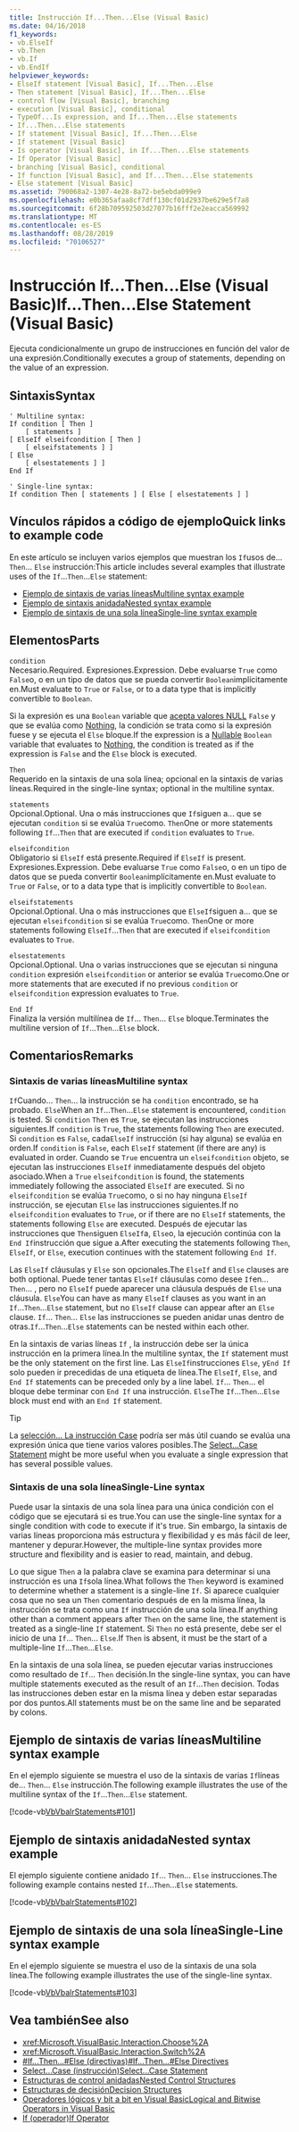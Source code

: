 ```yaml
---
title: Instrucción If...Then...Else (Visual Basic)
ms.date: 04/16/2018
f1_keywords:
- vb.ElseIf
- vb.Then
- vb.If
- vb.EndIf
helpviewer_keywords:
- ElseIf statement [Visual Basic], If...Then...Else
- Then statement [Visual Basic], If...Then...Else
- control flow [Visual Basic], branching
- execution [Visual Basic], conditional
- TypeOf...Is expression, and If...Then...Else statements
- If...Then...Else statements
- If statement [Visual Basic], If...Then...Else
- If statement [Visual Basic]
- Is operator [Visual Basic], in If...Then...Else statements
- If Operator [Visual Basic]
- branching [Visual Basic], conditional
- If function [Visual Basic], and If...Then...Else statements
- Else statement [Visual Basic]
ms.assetid: 790068a2-1307-4e28-8a72-be5ebda099e9
ms.openlocfilehash: e0b365afaa8cf7dff130cf01d2937be629e5f7a8
ms.sourcegitcommit: 6f28b709592503d27077b16fff2e2eacca569992
ms.translationtype: MT
ms.contentlocale: es-ES
ms.lasthandoff: 08/28/2019
ms.locfileid: "70106527"
---
```

# <a name="ifthenelse-statement-visual-basic"></a><span data-ttu-id="e129e-102">Instrucción If...Then...Else (Visual Basic)</span><span class="sxs-lookup"><span data-stu-id="e129e-102">If...Then...Else Statement (Visual Basic)</span></span>

<span data-ttu-id="e129e-103">Ejecuta condicionalmente un grupo de instrucciones en función del valor de una expresión.</span><span class="sxs-lookup"><span data-stu-id="e129e-103">Conditionally executes a group of statements, depending on the value of an expression.</span></span>

## <a name="syntax"></a><span data-ttu-id="e129e-104">Sintaxis</span><span class="sxs-lookup"><span data-stu-id="e129e-104">Syntax</span></span>

```
' Multiline syntax:
If condition [ Then ]
    [ statements ]
[ ElseIf elseifcondition [ Then ]
    [ elseifstatements ] ]
[ Else
    [ elsestatements ] ]
End If

' Single-line syntax:
If condition Then [ statements ] [ Else [ elsestatements ] ]
```

## <a name="quick-links-to-example-code"></a><span data-ttu-id="e129e-105">Vínculos rápidos a código de ejemplo</span><span class="sxs-lookup"><span data-stu-id="e129e-105">Quick links to example code</span></span>

<span data-ttu-id="e129e-106">En este artículo se incluyen varios ejemplos que muestran los `If`usos de... `Then`... `Else` instrucción:</span><span class="sxs-lookup"><span data-stu-id="e129e-106">This article includes several examples that illustrate uses of the `If`...`Then`...`Else` statement:</span></span>

- [<span data-ttu-id="e129e-107">Ejemplo de sintaxis de varias líneas</span><span class="sxs-lookup"><span data-stu-id="e129e-107">Multiline syntax example</span></span>](#multi-line)
- [<span data-ttu-id="e129e-108">Ejemplo de sintaxis anidada</span><span class="sxs-lookup"><span data-stu-id="e129e-108">Nested syntax example</span></span>](#nested)
- [<span data-ttu-id="e129e-109">Ejemplo de sintaxis de una sola línea</span><span class="sxs-lookup"><span data-stu-id="e129e-109">Single-line syntax example</span></span>](#single-line)

## <a name="parts"></a><span data-ttu-id="e129e-110">Elementos</span><span class="sxs-lookup"><span data-stu-id="e129e-110">Parts</span></span>

`condition` \
<span data-ttu-id="e129e-111">Necesario.</span><span class="sxs-lookup"><span data-stu-id="e129e-111">Required.</span></span> <span data-ttu-id="e129e-112">Expresiones.</span><span class="sxs-lookup"><span data-stu-id="e129e-112">Expression.</span></span> <span data-ttu-id="e129e-113">Debe evaluarse `True` como `False`o, o en un tipo de datos que se pueda convertir `Boolean`implícitamente en.</span><span class="sxs-lookup"><span data-stu-id="e129e-113">Must evaluate to `True` or `False`, or to a data type that is implicitly convertible to `Boolean`.</span></span>

<span data-ttu-id="e129e-114">Si la expresión es una `Boolean` variable que [acepta valores NULL](../../../visual-basic/programming-guide/language-features/data-types/nullable-value-types.md) `False` y que se evalúa como [Nothing](../../../visual-basic/language-reference/nothing.md), la condición se trata como si la expresión fuese y se ejecuta el `Else` bloque.</span><span class="sxs-lookup"><span data-stu-id="e129e-114">If the expression is a [Nullable](../../../visual-basic/programming-guide/language-features/data-types/nullable-value-types.md) `Boolean` variable that evaluates to [Nothing](../../../visual-basic/language-reference/nothing.md), the condition is treated as if the expression is `False` and the `Else` block is executed.</span></span>

`Then` \
<span data-ttu-id="e129e-115">Requerido en la sintaxis de una sola línea; opcional en la sintaxis de varias líneas.</span><span class="sxs-lookup"><span data-stu-id="e129e-115">Required in the single-line syntax; optional in the multiline syntax.</span></span>

`statements` \
<span data-ttu-id="e129e-116">Opcional.</span><span class="sxs-lookup"><span data-stu-id="e129e-116">Optional.</span></span> <span data-ttu-id="e129e-117">Una o más instrucciones que `If`siguen a... que se ejecutan `condition` si se evalúa `True`como. `Then`</span><span class="sxs-lookup"><span data-stu-id="e129e-117">One or more statements following `If`...`Then` that are executed if `condition` evaluates to `True`.</span></span>

`elseifcondition` \
<span data-ttu-id="e129e-118">Obligatorio si `ElseIf` está presente.</span><span class="sxs-lookup"><span data-stu-id="e129e-118">Required if `ElseIf` is present.</span></span> <span data-ttu-id="e129e-119">Expresiones.</span><span class="sxs-lookup"><span data-stu-id="e129e-119">Expression.</span></span> <span data-ttu-id="e129e-120">Debe evaluarse `True` como `False`o, o en un tipo de datos que se pueda convertir `Boolean`implícitamente en.</span><span class="sxs-lookup"><span data-stu-id="e129e-120">Must evaluate to `True` or `False`, or to a data type that is implicitly convertible to `Boolean`.</span></span>

`elseifstatements` \
<span data-ttu-id="e129e-121">Opcional.</span><span class="sxs-lookup"><span data-stu-id="e129e-121">Optional.</span></span> <span data-ttu-id="e129e-122">Una o más instrucciones que `ElseIf`siguen a... que se ejecutan `elseifcondition` si se evalúa `True`como. `Then`</span><span class="sxs-lookup"><span data-stu-id="e129e-122">One or more statements following `ElseIf`...`Then` that are executed if `elseifcondition` evaluates to `True`.</span></span>

`elsestatements` \
<span data-ttu-id="e129e-123">Opcional.</span><span class="sxs-lookup"><span data-stu-id="e129e-123">Optional.</span></span> <span data-ttu-id="e129e-124">Una o varias instrucciones que se ejecutan si ninguna `condition` expresión `elseifcondition` or anterior se evalúa `True`como.</span><span class="sxs-lookup"><span data-stu-id="e129e-124">One or more statements that are executed if no previous `condition` or `elseifcondition` expression evaluates to `True`.</span></span>

`End If` \
<span data-ttu-id="e129e-125">Finaliza la versión multilínea de `If`... `Then`... `Else` bloque.</span><span class="sxs-lookup"><span data-stu-id="e129e-125">Terminates the multiline version of `If`...`Then`...`Else` block.</span></span>

## <a name="remarks"></a><span data-ttu-id="e129e-126">Comentarios</span><span class="sxs-lookup"><span data-stu-id="e129e-126">Remarks</span></span>

### <a name="multiline-syntax"></a><span data-ttu-id="e129e-127">Sintaxis de varias líneas</span><span class="sxs-lookup"><span data-stu-id="e129e-127">Multiline syntax</span></span>

<span data-ttu-id="e129e-128">`If`Cuando... `Then`... la instrucción se ha `condition` encontrado, se ha probado. `Else`</span><span class="sxs-lookup"><span data-stu-id="e129e-128">When an `If`...`Then`...`Else` statement is encountered, `condition` is tested.</span></span> <span data-ttu-id="e129e-129">Si `condition` `Then` es `True`, se ejecutan las instrucciones siguientes.</span><span class="sxs-lookup"><span data-stu-id="e129e-129">If `condition` is `True`, the statements following `Then` are executed.</span></span> <span data-ttu-id="e129e-130">Si `condition` es `False`, cada`ElseIf` instrucción (si hay alguna) se evalúa en orden.</span><span class="sxs-lookup"><span data-stu-id="e129e-130">If `condition` is `False`, each `ElseIf` statement (if there are any) is evaluated in order.</span></span> <span data-ttu-id="e129e-131">Cuando se `True` encuentra un `elseifcondition` objeto, se ejecutan las instrucciones `ElseIf` inmediatamente después del objeto asociado.</span><span class="sxs-lookup"><span data-stu-id="e129e-131">When a `True` `elseifcondition` is found, the statements immediately following the associated `ElseIf` are executed.</span></span> <span data-ttu-id="e129e-132">Si no `elseifcondition` se evalúa `True`como, o si no hay ninguna `ElseIf` instrucción, se ejecutan `Else` las instrucciones siguientes.</span><span class="sxs-lookup"><span data-stu-id="e129e-132">If no `elseifcondition` evaluates to `True`, or if there are no `ElseIf` statements, the statements following `Else` are executed.</span></span> <span data-ttu-id="e129e-133">Después de ejecutar las instrucciones que `Then`siguen `ElseIf`a, `Else`o, la ejecución continúa con la `End If`instrucción que sigue a.</span><span class="sxs-lookup"><span data-stu-id="e129e-133">After executing the statements following `Then`, `ElseIf`, or `Else`, execution continues with the statement following `End If`.</span></span>

<span data-ttu-id="e129e-134">Las `ElseIf` cláusulas y `Else` son opcionales.</span><span class="sxs-lookup"><span data-stu-id="e129e-134">The `ElseIf` and `Else` clauses are both optional.</span></span> <span data-ttu-id="e129e-135">Puede tener tantas `ElseIf` cláusulas como desee `If`en... `Then`... , pero no `ElseIf` puede aparecer una cláusula después de `Else` una cláusula. `Else`</span><span class="sxs-lookup"><span data-stu-id="e129e-135">You can have as many `ElseIf` clauses as you want in an `If`...`Then`...`Else` statement, but no `ElseIf` clause can appear after an `Else` clause.</span></span> <span data-ttu-id="e129e-136">`If`... `Then`... `Else` las instrucciones se pueden anidar unas dentro de otras.</span><span class="sxs-lookup"><span data-stu-id="e129e-136">`If`...`Then`...`Else` statements can be nested within each other.</span></span>

<span data-ttu-id="e129e-137">En la sintaxis de varias líneas `If` , la instrucción debe ser la única instrucción en la primera línea.</span><span class="sxs-lookup"><span data-stu-id="e129e-137">In the multiline syntax, the `If` statement must be the only statement on the first line.</span></span> <span data-ttu-id="e129e-138">Las `ElseIf`instrucciones `Else`, y`End If` solo pueden ir precedidas de una etiqueta de línea.</span><span class="sxs-lookup"><span data-stu-id="e129e-138">The `ElseIf`, `Else`, and `End If` statements can be preceded only by a line label.</span></span> <span data-ttu-id="e129e-139">`If`... `Then`... el bloque debe terminar con `End If` una instrucción. `Else`</span><span class="sxs-lookup"><span data-stu-id="e129e-139">The `If`...`Then`...`Else` block must end with an `End If` statement.</span></span>

> [!TIP]
> <span data-ttu-id="e129e-140">La [selección... La instrucción Case](../../../visual-basic/language-reference/statements/select-case-statement.md) podría ser más útil cuando se evalúa una expresión única que tiene varios valores posibles.</span><span class="sxs-lookup"><span data-stu-id="e129e-140">The [Select...Case Statement](../../../visual-basic/language-reference/statements/select-case-statement.md) might be more useful when you evaluate a single expression that has several possible values.</span></span>

### <a name="single-line-syntax"></a><span data-ttu-id="e129e-141">Sintaxis de una sola línea</span><span class="sxs-lookup"><span data-stu-id="e129e-141">Single-Line syntax</span></span>

<span data-ttu-id="e129e-142">Puede usar la sintaxis de una sola línea para una única condición con el código que se ejecutará si es true.</span><span class="sxs-lookup"><span data-stu-id="e129e-142">You can use the single-line syntax for a single condition with code to execute if it's true.</span></span> <span data-ttu-id="e129e-143">Sin embargo, la sintaxis de varias líneas proporciona más estructura y flexibilidad y es más fácil de leer, mantener y depurar.</span><span class="sxs-lookup"><span data-stu-id="e129e-143">However, the multiple-line syntax provides more structure and flexibility and is easier to read, maintain, and debug.</span></span>

<span data-ttu-id="e129e-144">Lo que sigue `Then` a la palabra clave se examina para determinar si una instrucción es una `If`sola línea.</span><span class="sxs-lookup"><span data-stu-id="e129e-144">What follows the `Then` keyword is examined to determine whether a statement is a single-line `If`.</span></span> <span data-ttu-id="e129e-145">Si aparece cualquier cosa que no sea un `Then` comentario después de en la misma línea, la instrucción se trata como una `If` instrucción de una sola línea.</span><span class="sxs-lookup"><span data-stu-id="e129e-145">If anything other than a comment appears after `Then` on the same line, the statement is treated as a single-line `If` statement.</span></span> <span data-ttu-id="e129e-146">Si `Then` no está presente, debe ser el inicio de una `If`... `Then`... `Else`.</span><span class="sxs-lookup"><span data-stu-id="e129e-146">If `Then` is absent, it must be the start of a multiple-line `If`...`Then`...`Else`.</span></span>

<span data-ttu-id="e129e-147">En la sintaxis de una sola línea, se pueden ejecutar varias instrucciones como resultado de `If`... `Then` decisión.</span><span class="sxs-lookup"><span data-stu-id="e129e-147">In the single-line syntax, you can have multiple statements executed as the result of an `If`...`Then` decision.</span></span> <span data-ttu-id="e129e-148">Todas las instrucciones deben estar en la misma línea y deben estar separadas por dos puntos.</span><span class="sxs-lookup"><span data-stu-id="e129e-148">All statements must be on the same line and be separated by colons.</span></span>

## <a name="multiline-syntax-example"></a><span data-ttu-id="e129e-149">Ejemplo de sintaxis de varias líneas</span><span class="sxs-lookup"><span data-stu-id="e129e-149">Multiline syntax example</span></span>

<a name="multi-line"></a>

<span data-ttu-id="e129e-150">En el ejemplo siguiente se muestra el uso de la sintaxis de varias `If`líneas de... `Then`... `Else` instrucción.</span><span class="sxs-lookup"><span data-stu-id="e129e-150">The following example illustrates the use of the multiline syntax of the `If`...`Then`...`Else` statement.</span></span>

[!code-vb[VbVbalrStatements#101](~/samples/snippets/visualbasic/VS_Snippets_VBCSharp/VbVbalrStatements/VB/class6.vb#101)]

## <a name="nested-syntax-example"></a><span data-ttu-id="e129e-151">Ejemplo de sintaxis anidada</span><span class="sxs-lookup"><span data-stu-id="e129e-151">Nested syntax example</span></span>

<a name="nested"></a>

<span data-ttu-id="e129e-152">El ejemplo siguiente contiene anidado `If`... `Then`... `Else` instrucciones.</span><span class="sxs-lookup"><span data-stu-id="e129e-152">The following example contains nested `If`...`Then`...`Else` statements.</span></span>

[!code-vb[VbVbalrStatements#102](~/samples/snippets/visualbasic/VS_Snippets_VBCSharp/VbVbalrStatements/VB/class6.vb#102)]

## <a name="single-line-syntax-example"></a><span data-ttu-id="e129e-153">Ejemplo de sintaxis de una sola línea</span><span class="sxs-lookup"><span data-stu-id="e129e-153">Single-Line syntax example</span></span>

<a name="single-line"></a><span data-ttu-id="e129e-154">En el ejemplo siguiente se muestra el uso de la sintaxis de una sola línea.</span><span class="sxs-lookup"><span data-stu-id="e129e-154">The following example illustrates the use of the single-line syntax.</span></span>

[!code-vb[VbVbalrStatements#103](~/samples/snippets/visualbasic/VS_Snippets_VBCSharp/VbVbalrStatements/VB/class6.vb#103)]

## <a name="see-also"></a><span data-ttu-id="e129e-155">Vea también</span><span class="sxs-lookup"><span data-stu-id="e129e-155">See also</span></span>

- <xref:Microsoft.VisualBasic.Interaction.Choose%2A>
- <xref:Microsoft.VisualBasic.Interaction.Switch%2A>
- [<span data-ttu-id="e129e-156">#If...Then...#Else (directivas)</span><span class="sxs-lookup"><span data-stu-id="e129e-156">#If...Then...#Else Directives</span></span>](../../../visual-basic/language-reference/directives/if-then-else-directives.md)
- [<span data-ttu-id="e129e-157">Select...Case (instrucción)</span><span class="sxs-lookup"><span data-stu-id="e129e-157">Select...Case Statement</span></span>](../../../visual-basic/language-reference/statements/select-case-statement.md)
- [<span data-ttu-id="e129e-158">Estructuras de control anidadas</span><span class="sxs-lookup"><span data-stu-id="e129e-158">Nested Control Structures</span></span>](../../../visual-basic/programming-guide/language-features/control-flow/nested-control-structures.md)
- [<span data-ttu-id="e129e-159">Estructuras de decisión</span><span class="sxs-lookup"><span data-stu-id="e129e-159">Decision Structures</span></span>](../../../visual-basic/programming-guide/language-features/control-flow/decision-structures.md)
- [<span data-ttu-id="e129e-160">Operadores lógicos y bit a bit en Visual Basic</span><span class="sxs-lookup"><span data-stu-id="e129e-160">Logical and Bitwise Operators in Visual Basic</span></span>](../../../visual-basic/programming-guide/language-features/operators-and-expressions/logical-and-bitwise-operators.md)
- [<span data-ttu-id="e129e-161">If (operador)</span><span class="sxs-lookup"><span data-stu-id="e129e-161">If Operator</span></span>](../../../visual-basic/language-reference/operators/if-operator.md)
